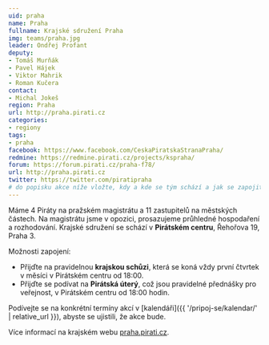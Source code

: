 ```yaml
---
uid: praha
name: Praha
fullname: Krajské sdružení Praha
img: teams/praha.jpg
leader: Ondřej Profant
deputy:
- Tomáš Murňák
- Pavel Hájek
- Viktor Mahrik
- Roman Kučera
contact:
- Michal Jokeš
region: Praha
url: http://praha.pirati.cz
categories:
- regiony
tags:
- praha
facebook: https://www.facebook.com/CeskaPiratskaStranaPraha/
redmine: https://redmine.pirati.cz/projects/kspraha/
forum: https://forum.pirati.cz/praha-f78/
url: http://praha.pirati.cz
twitter: https://twitter.com/piratipraha
# do popisku akce níže vložte, kdy a kde se tým schází a jak se zapojit
---
```


Máme 4 Piráty na pražském magistrátu a 11 zastupitelů na městských částech.
Na magistrátu jsme v opozici, prosazujeme průhledné hospodaření a rozhodování.
Krajské sdružení se schází v **Pirátském centru**, Řehořova 19, Praha 3.

Možnosti zapojení:

* Přijďte na pravidelnou **krajskou schůzi**, která se koná
  vždy první čtvrtek v měsíci v Pirátském centru od 18:00.
* Přijďte se podívat na **Pirátská úterý**, což jsou pravidelné
  přednášky pro veřejnost, v Pirátském centru od 18:00 hodin.

Podívejte se na konkrétní termíny akcí v [kalendáři]({{ '/pripoj-se/kalendar/' | relative_url }}),
abyste se ujistili, že akce bude.

Více informací na krajském webu [praha.pirati.cz](https://praha.pirati.cz).
